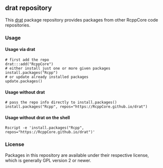 ## drat repository

This [drat](http://dirk.eddelbuettel.com/code/drat.html) package repository provides packages from other RcppCore code repositories.

### Usage

#### Usage via drat

```{.r}
# first add the repo
drat:::add("RcppCore")
# either install just one or more given packages
install.packages("Rcpp")     
# or update already installed packages
update.packages()
```

#### Usage without drat

```{r}
# pass the repo info directly to install.packages()
install.packages("Rcpp", repos="https://RcppCore.github.io/drat")
```

#### Usage without drat on the shell

```{sh}
Rscript -e 'install.packages("Rcpp", repos="https://RcppCore.github.io/drat")'
```

### License

Packages in this repository are available under their respective license, which is generally GPL version 2 or newer.
